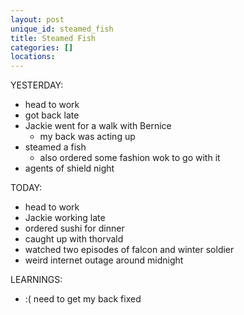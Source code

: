 ```yaml
---
layout: post
unique_id: steamed_fish
title: Steamed Fish
categories: []
locations: 
---
```


YESTERDAY:
* head to work
* got back late
* Jackie went for a walk with Bernice
  * my back was acting up
* steamed a fish
  * also ordered some fashion wok to go with it
* agents of shield night

TODAY:
* head to work
* Jackie working late
* ordered sushi for dinner
* caught up with thorvald
* watched two episodes of falcon and winter soldier
* weird internet outage around midnight

LEARNINGS:
* :( need to get my back fixed
